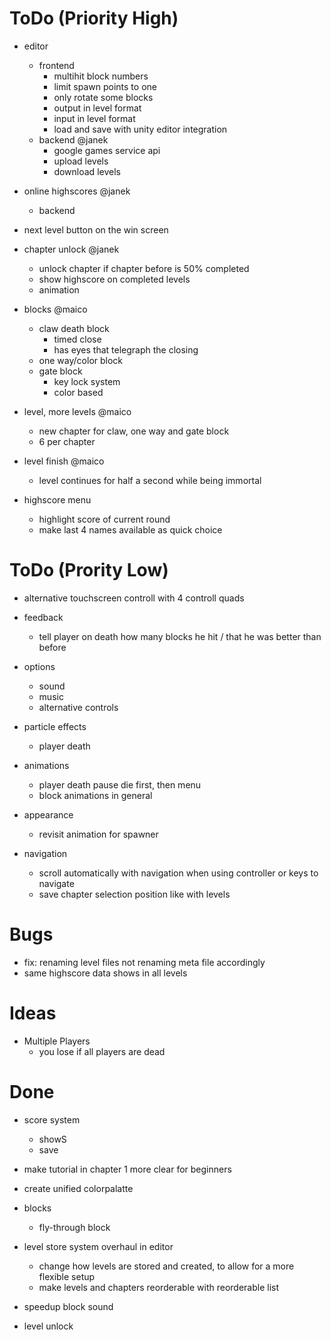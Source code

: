 # ToDo (Priority High)

- editor
	- frontend
		- multihit block numbers
		- limit spawn points to one
		- only rotate some blocks
		- output in level format
		- input in level format
		- load and save with unity editor integration
	- backend @janek
		- google games service api
		- upload levels
		- download levels

- online highscores @janek
	- backend

- next level button on the win screen

- chapter unlock @janek
	- unlock chapter if chapter before is 50% completed
	- show highscore on completed levels
	- animation

- blocks @maico
	- claw death block
		- timed close
		- has eyes that telegraph the closing
	- one way/color block
	- gate block
		- key lock system
		- color based

- level, more levels @maico
	- new chapter for claw, one way and gate block
	- 6 per chapter

- level finish @maico
	- level continues for half a second while being immortal

- highscore menu
	- highlight score of current round
	- make last 4 names available as quick choice

# ToDo (Prority Low)

- alternative touchscreen controll with 4 controll quads

- feedback
	- tell player on death how many blocks he hit / that he was better than before

- options
	- sound
	- music
    - alternative controls

- particle effects
	- player death

- animations
	- player death pause
	  die first, then menu
    - block animations in general

- appearance
    - revisit animation for spawner

- navigation
	- scroll automatically with navigation when using controller or keys to navigate
	- save chapter selection position like with levels
	
# Bugs
- fix: renaming level files not renaming meta file accordingly
- same highscore data shows in all levels

# Ideas
- Multiple Players
	- you lose if all players are dead

# Done

- score system
    - showS
    - save

- make tutorial in chapter 1 more clear for beginners

- create unified colorpalatte

- blocks
	- fly-through block

- level store system overhaul in editor
    - change how levels are stored and created, to allow for a more flexible setup
	- make levels and chapters reorderable with reorderable list

- speedup block sound

- level unlock
